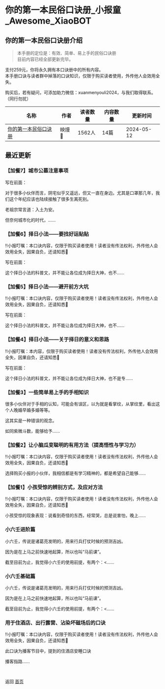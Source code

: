 # 你的第一本民俗口诀册_小报童_Awesome_XiaoBOT

## 你的第一本民俗口诀册介绍
> 本手册的定位是：有效、简单、易上手的民俗口诀册    
目前内容已经全部更新完毕。    
    
支付259元，你将永久拥有本口诀册中的所有内容。    
本手册口诀与读者群中掉落的口诀知识，仅限于购买读者使用，外传他人会效用全失。    
    
购买后，若有疑问，可添加助力微信：xuanmenyouli2024，与我们取得联系。（同行勿扰）  
  


|名称|作者|读者数量|内容数量|更新时间|
|---|---|---|---|---|
|[你的第一本民俗口诀册](https://xiaobot.net/p/xuanmenyouli?refer=0b133df9-27dc-423b-8101-639049001c13)|映熳💓|1562人|14篇|2024-05-12|

## 最近更新
### 【加餐7】城市公墓注意事项

写在前面：

对于很多小伙伴而言，阴宅似乎又遥远，但又一直在身边。尤其是口罩那几年，我们这个年纪应该也陆续接触了很多生离死别。

老祖宗常言道：入土为安。

但奈何城市化的时代，......

### 【加餐6】择日小法——要找好运贴贴

‼️小报叮嘱：本口诀内容，仅限于购买读者使用！读者没有传法权利，外传他人会效用全失，因果自负，还请知悉🙏

写在前面：

这个择日小法的科普文，并不能让各位成为择日大神，也不......

### 【加餐5】择日小法——避开前方大坑

‼️小报叮嘱：本口诀内容，仅限于购买读者使用！读者没有传法权利，外传他人会效用全失，因果自负，还请知悉🙏

写在前面：

这个择日小法的科普文，并不能让各位成为择日大神，也不......

### 【加餐4】择日小法——关于择日的意义和思路

‼️小报叮嘱：本内容，仅限于购买读者使用！读者没有传法权利，外传他人会效用全失，因果自负，还请知悉🙏

写在前面：

这个择日小法的科普文，并不能让各位成为择日大神，也不是专......

### 【加餐3】一些简单易上手的手相知识

很多小伙伴对于手相的认知，可能会有误区，以为就是看掌纹，从掌纹里，看出这个人晚婚早婚多婚等等。

这其实是一种错误的观念。



如同紫微斗数，能够给予......

### 【加餐2】让小脑瓜变聪明的有用方法（提高悟性与学习力）

‼️小报叮嘱：本口诀内容，仅限于购买读者使用！读者没有传法权利，外传他人会效用全失，因果自负，还请知悉🙏

选择购买小报的小伙伴，我相信都是有学习精神的，都是希望自己能够......

### 【加餐1】小孩受惊的辨别方式，及应对方法

‼️小报叮嘱：本口诀内容，仅限于购买读者使用！读者没有传法权利，外传他人会效用全失，因果自负，还请知悉🙏

小孩受惊的现象表现：说看到奇怪的东西，经常哭，总是说害怕，晚上......

### 小六壬进阶篇

小六壬，传说是诸葛亮发明的，用来行兵打仗时候的预测吉凶。

因为是在上马之前快速地起算，所以也叫“马前课”。

截至目前为止，我觉得小六壬的使用前提，有两个：<......

### 小六壬基础篇

小六壬，传说是诸葛亮发明的，用来行兵打仗时候的预测吉凶。

因为是在上马之前快速地起算，所以也叫“马前课”。

截至目前为止，我觉得小六壬的使用前提，有两个：<......

### 用于住酒店、出行露营、沾染坏磁场后的口诀

‼️小报叮嘱：本口诀内容，仅限于购买读者使用！读者没有传法权利，外传他人会效用全失，因果自负，还请知悉🙏

此口诀为播客节目中，提到的住酒店安睡口诀

播客指路......


<a href="https://github.com/Reno9527/awesome-xiaobot" style="color: white; text-decoration: none;">awesome-xiaobot</a>

返回 [首页](../README.md)
